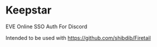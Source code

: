 # Keepstar
EVE Online SSO Auth For Discord


Intended to be used with https://github.com/shibdib/Firetail
